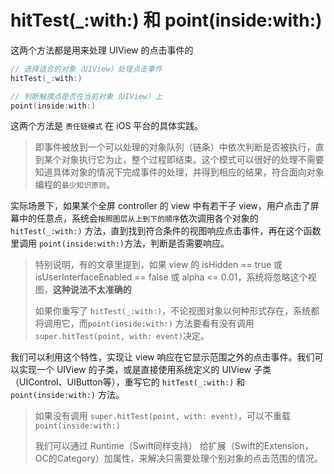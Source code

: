 # hitTest(_:with:) 和 point(inside:with:)

这两个方法都是用来处理 UIView 的点击事件的

```swift
// 选择适合的对象（UIView）处理点击事件
hitTest(_:with:)
```

```swift
// 判断触摸点是否在当前对象（UIView）上
point(inside:with:)
```

这两个方法是 `责任链模式` 在 iOS 平台的具体实践。

> 即事件被放到一个可以处理的对象队列（链条）中依次判断是否被执行，直到某个对象执行它为止，整个过程即结束。这个模式可以很好的处理不需要知道具体对象的情况下完成事件的处理，并得到相应的结果，符合面向对象编程的`最少知识原则`。

实际场景下，如果某个全屏 controller 的 view 中有若干子 view，用户点击了屏幕中的任意点，系统会`按照图层从上到下的顺序`依次调用各个对象的 `hitTest(_:with:)` 方法，直到找到符合条件的视图响应点击事件，再在这个函数里调用 `point(inside:with:)`方法，判断是否需要响应。

> 特别说明，有的文章里提到，如果 view 的 isHidden == true 或  isUserInterfaceEnabled == false 或  alpha <= 0.01，系统将忽略这个视图，**这种说法不太准确的**
>
> 如果你重写了 `hitTest(_:with:)`，不论视图对象以何种形式存在，系统都将调用它，而`point(inside:with:)` 方法要看有没有调用 `super.hitTest(point, with: event)`决定。


我们可以利用这个特性，实现让 view 响应在它显示范围之外的点击事件。我们可以实现一个 UIView 的子类，或是直接使用系统定义的 UIView 子类（UIControl、UIButton等），重写它的 `hitTest(_:with:)` 和 `point(inside:with:)` 方法。

> 如果没有调用 `super.hitTest(point, with: event)`，可以不重载 `point(inside:with:)`
>
> 我们可以通过 Runtime（Swift同样支持） 给扩展（Swift的Extension，OC的Category）加属性，来解决只需要处理个别对象的点击范围的情况。
